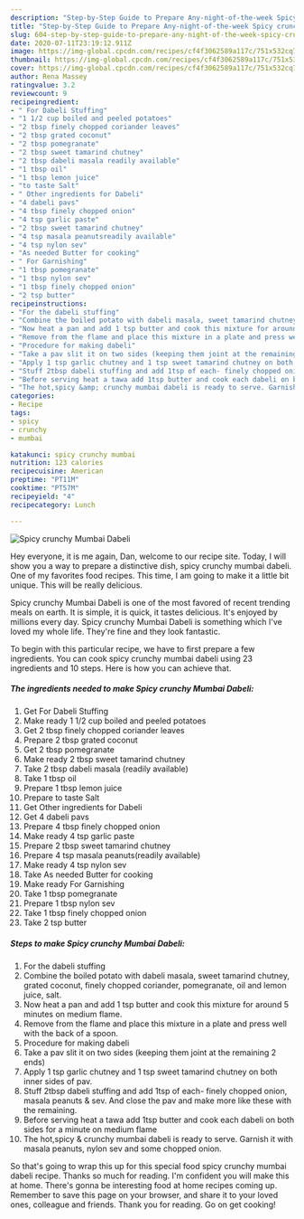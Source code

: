 ```yaml
---
description: "Step-by-Step Guide to Prepare Any-night-of-the-week Spicy crunchy Mumbai Dabeli"
title: "Step-by-Step Guide to Prepare Any-night-of-the-week Spicy crunchy Mumbai Dabeli"
slug: 604-step-by-step-guide-to-prepare-any-night-of-the-week-spicy-crunchy-mumbai-dabeli
date: 2020-07-11T23:19:12.911Z
image: https://img-global.cpcdn.com/recipes/cf4f3062589a117c/751x532cq70/spicy-crunchy-mumbai-dabeli-recipe-main-photo.jpg
thumbnail: https://img-global.cpcdn.com/recipes/cf4f3062589a117c/751x532cq70/spicy-crunchy-mumbai-dabeli-recipe-main-photo.jpg
cover: https://img-global.cpcdn.com/recipes/cf4f3062589a117c/751x532cq70/spicy-crunchy-mumbai-dabeli-recipe-main-photo.jpg
author: Rena Massey
ratingvalue: 3.2
reviewcount: 9
recipeingredient:
- " For Dabeli Stuffing"
- "1 1/2 cup boiled and peeled potatoes"
- "2 tbsp finely chopped coriander leaves"
- "2 tbsp grated coconut"
- "2 tbsp pomegranate"
- "2 tbsp sweet tamarind chutney"
- "2 tbsp dabeli masala readily available"
- "1 tbsp oil"
- "1 tbsp lemon juice"
- "to taste Salt"
- " Other ingredients for Dabeli"
- "4 dabeli pavs"
- "4 tbsp finely chopped onion"
- "4 tsp garlic paste"
- "2 tbsp sweet tamarind chutney"
- "4 tsp masala peanutsreadily available"
- "4 tsp nylon sev"
- "As needed Butter for cooking"
- " For Garnishing"
- "1 tbsp pomegranate"
- "1 tbsp nylon sev"
- "1 tbsp finely chopped onion"
- "2 tsp butter"
recipeinstructions:
- "For the dabeli stuffing"
- "Combine the boiled potato with dabeli masala, sweet tamarind chutney, grated coconut, finely chopped coriander, pomegranate, oil and lemon juice, salt."
- "Now heat a pan and add 1 tsp butter and cook this mixture for around 5 minutes on medium flame."
- "Remove from the flame and place this mixture in a plate and press well with the back of a spoon."
- "Procedure for making dabeli"
- "Take a pav slit it on two sides (keeping them joint at the remaining 2 ends)"
- "Apply 1 tsp garlic chutney and 1 tsp sweet tamarind chutney on both inner sides of pav."
- "Stuff 2tbsp dabeli stuffing and add 1tsp of each- finely chopped onion, masala peanuts &amp; sev. And close the pav and make more like these with the remaining."
- "Before serving heat a tawa add 1tsp butter and cook each dabeli on both sides for a minute on medium flame"
- "The hot,spicy &amp; crunchy mumbai dabeli is ready to serve. Garnish it with masala peanuts, nylon sev and some chopped onion."
categories:
- Recipe
tags:
- spicy
- crunchy
- mumbai

katakunci: spicy crunchy mumbai 
nutrition: 123 calories
recipecuisine: American
preptime: "PT11M"
cooktime: "PT57M"
recipeyield: "4"
recipecategory: Lunch

---
```



![Spicy crunchy Mumbai Dabeli](https://img-global.cpcdn.com/recipes/cf4f3062589a117c/751x532cq70/spicy-crunchy-mumbai-dabeli-recipe-main-photo.jpg)

Hey everyone, it is me again, Dan, welcome to our recipe site. Today, I will show you a way to prepare a distinctive dish, spicy crunchy mumbai dabeli. One of my favorites food recipes. This time, I am going to make it a little bit unique. This will be really delicious.



Spicy crunchy Mumbai Dabeli is one of the most favored of recent trending meals on earth. It is simple, it is quick, it tastes delicious. It's enjoyed by millions every day. Spicy crunchy Mumbai Dabeli is something which I've loved my whole life. They're fine and they look fantastic.


To begin with this particular recipe, we have to first prepare a few ingredients. You can cook spicy crunchy mumbai dabeli using 23 ingredients and 10 steps. Here is how you can achieve that.

<!--inarticleads1-->

##### The ingredients needed to make Spicy crunchy Mumbai Dabeli:

1. Get  For Dabeli Stuffing
1. Make ready 1 1/2 cup boiled and peeled potatoes
1. Get 2 tbsp finely chopped coriander leaves
1. Prepare 2 tbsp grated coconut
1. Get 2 tbsp pomegranate
1. Make ready 2 tbsp sweet tamarind chutney
1. Take 2 tbsp dabeli masala (readily available)
1. Take 1 tbsp oil
1. Prepare 1 tbsp lemon juice
1. Prepare to taste Salt
1. Get  Other ingredients for Dabeli
1. Get 4 dabeli pavs
1. Prepare 4 tbsp finely chopped onion
1. Make ready 4 tsp garlic paste
1. Prepare 2 tbsp sweet tamarind chutney
1. Prepare 4 tsp masala peanuts(readily available)
1. Make ready 4 tsp nylon sev
1. Take As needed Butter for cooking
1. Make ready  For Garnishing
1. Take 1 tbsp pomegranate
1. Prepare 1 tbsp nylon sev
1. Take 1 tbsp finely chopped onion
1. Take 2 tsp butter




<!--inarticleads2-->

##### Steps to make Spicy crunchy Mumbai Dabeli:

1. For the dabeli stuffing
1. Combine the boiled potato with dabeli masala, sweet tamarind chutney, grated coconut, finely chopped coriander, pomegranate, oil and lemon juice, salt.
1. Now heat a pan and add 1 tsp butter and cook this mixture for around 5 minutes on medium flame.
1. Remove from the flame and place this mixture in a plate and press well with the back of a spoon.
1. Procedure for making dabeli
1. Take a pav slit it on two sides (keeping them joint at the remaining 2 ends)
1. Apply 1 tsp garlic chutney and 1 tsp sweet tamarind chutney on both inner sides of pav.
1. Stuff 2tbsp dabeli stuffing and add 1tsp of each- finely chopped onion, masala peanuts &amp; sev. And close the pav and make more like these with the remaining.
1. Before serving heat a tawa add 1tsp butter and cook each dabeli on both sides for a minute on medium flame
1. The hot,spicy &amp; crunchy mumbai dabeli is ready to serve. Garnish it with masala peanuts, nylon sev and some chopped onion.




So that's going to wrap this up for this special food spicy crunchy mumbai dabeli recipe. Thanks so much for reading. I'm confident you will make this at home. There's gonna be interesting food at home recipes coming up. Remember to save this page on your browser, and share it to your loved ones, colleague and friends. Thank you for reading. Go on get cooking!
